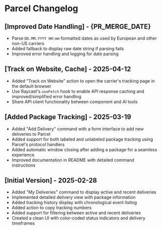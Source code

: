 # Parcel Changelog

## [Improved Date Handling] - {PR_MERGE_DATE}

- Parse `DD.MM.YYYY HH:mm` formatted dates as used by European and other non-US carriers
- Added fallback to display raw date string if parsing fails
- Improved error handling and logging for date parsing

## [Track on Website, Cache] - 2025-04-12

- Added "Track on Website" action to open the carrier's tracking page in the default browser
- Use Raycast's `useFetch` hook to enable API response caching and improved/simplified error handling
- Share API client functionality between component and AI tools

## [Added Package Tracking] - 2025-03-19

- Added "Add Delivery" command with a form interface to add new deliveries to Parcel
- Added support for both labeled and unlabeled package tracking using Parcel's protocol handlers
- Added automatic window closing after adding a package for a seamless experience
- Improved documentation in README with detailed command instructions

## [Initial Version] - 2025-02-28

- Added "My Deliveries" command to display active and recent deliveries
- Implemented detailed delivery view with package information
- Added tracking history display with chronological event listing
- Added action to copy tracking numbers
- Added support for filtering between active and recent deliveries
- Created a clean UI with color-coded status indicators and delivery timeframes
